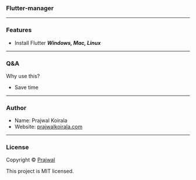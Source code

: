### Flutter-manager

---
### Features
- Install Flutter ***Windows, Mac, Linux***

---
### Q&A

Why use this?
- Save time

---
### Author

* Name: Prajwal Koirala
* Website: [prajwalkoirala.com](https://www.prajwalkoirala.com)

---
### License

Copyright © [Prajwal](https://github.com/prajwal-koirala)

This project is MIT licensed.
